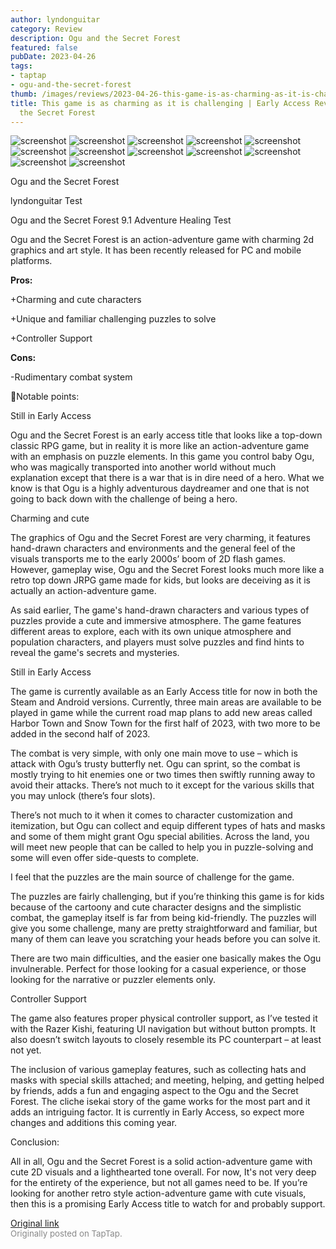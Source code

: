```yaml
---
author: lyndonguitar
category: Review
description: Ogu and the Secret Forest
featured: false
pubDate: 2023-04-26
tags:
- taptap
- ogu-and-the-secret-forest
thumb: /images/reviews/2023-04-26-this-game-is-as-charming-as-it-is-challenging--early-access-review---ogu-and-the-secret-f-0.avif
title: This game is as charming as it is challenging | Early Access Review - Ogu and
  the Secret Forest
---
```


<div class="gallery">
  <img src="/images/reviews/2023-04-26-this-game-is-as-charming-as-it-is-challenging--early-access-review---ogu-and-the-secret-f-0.avif" alt="screenshot" />
  <img src="/images/reviews/2023-04-26-this-game-is-as-charming-as-it-is-challenging--early-access-review---ogu-and-the-secret-f-1.avif" alt="screenshot" />
  <img src="/images/reviews/2023-04-26-this-game-is-as-charming-as-it-is-challenging--early-access-review---ogu-and-the-secret-f-2.avif" alt="screenshot" />
  <img src="/images/reviews/2023-04-26-this-game-is-as-charming-as-it-is-challenging--early-access-review---ogu-and-the-secret-f-3.avif" alt="screenshot" />
  <img src="/images/reviews/2023-04-26-this-game-is-as-charming-as-it-is-challenging--early-access-review---ogu-and-the-secret-f-4.avif" alt="screenshot" />
  <img src="/images/reviews/2023-04-26-this-game-is-as-charming-as-it-is-challenging--early-access-review---ogu-and-the-secret-f-5.avif" alt="screenshot" />
  <img src="/images/reviews/2023-04-26-this-game-is-as-charming-as-it-is-challenging--early-access-review---ogu-and-the-secret-f-6.avif" alt="screenshot" />
  <img src="/images/reviews/2023-04-26-this-game-is-as-charming-as-it-is-challenging--early-access-review---ogu-and-the-secret-f-7.avif" alt="screenshot" />
  <img src="/images/reviews/2023-04-26-this-game-is-as-charming-as-it-is-challenging--early-access-review---ogu-and-the-secret-f-8.avif" alt="screenshot" />
  <img src="/images/reviews/2023-04-26-this-game-is-as-charming-as-it-is-challenging--early-access-review---ogu-and-the-secret-f-9.avif" alt="screenshot" />
  <img src="/images/reviews/2023-04-26-this-game-is-as-charming-as-it-is-challenging--early-access-review---ogu-and-the-secret-f-10.avif" alt="screenshot" />
  <img src="/images/reviews/2023-04-26-this-game-is-as-charming-as-it-is-challenging--early-access-review---ogu-and-the-secret-f-11.avif" alt="screenshot" />
</div>

Ogu and the Secret Forest

lyndonguitar
Test

Ogu and the Secret Forest
9.1
Adventure
Healing
Test

Ogu and the Secret Forest is an action-adventure game with charming 2d graphics and art style. It has been recently released for PC and mobile platforms.


**Pros:**


+Charming and cute characters

+Unique and familiar challenging puzzles to solve

+Controller Support


**Cons:**


-Rudimentary combat system

📝Notable points:

Still in Early Access

Ogu and the Secret Forest is an early access title that looks like a top-down classic RPG game, but in reality it is more like an action-adventure game with an emphasis on puzzle elements. In this game you control baby Ogu, who was magically transported into another world without much explanation except that there is a war that is in dire need of a hero. What we know is that Ogu is a highly adventurous daydreamer and one that is not going to back down with the challenge of being a hero.

Charming and cute

The graphics of Ogu and the Secret Forest are very charming, it features hand-drawn characters and environments and the general feel of the visuals transports me to the early 2000s’ boom of 2D flash games. However, gameplay wise, Ogu and the Secret Forest looks much more like a retro top down JRPG game made for kids, but looks are deceiving as it is actually an action-adventure game.

As said earlier, The game's hand-drawn characters and various types of puzzles provide a cute and immersive atmosphere. The game features different areas to explore, each with its own unique atmosphere and population characters, and players must solve puzzles and find hints to reveal the game's secrets and mysteries.

Still in Early Access

The game is currently available as an Early Access title for now in both the Steam and Android versions. Currently, three main areas are available to be played in game while the current road map plans to add new areas called Harbor Town and Snow Town for the first half of 2023, with two more to be added in the second half of 2023.

The combat is very simple, with only one main move to use – which is attack with Ogu’s trusty butterfly net. Ogu can sprint, so the combat is mostly trying to hit enemies one or two times then swiftly running away to avoid their attacks. There’s not much to it except for the various skills that you may unlock (there’s four slots).

There’s not much to it when it comes to character customization and itemization, but Ogu can collect and equip different types of hats and masks and some of them might grant Ogu special abilities. Across the land, you will meet new people that can be called to help you in puzzle-solving and some will even offer side-quests to complete.

I feel that the puzzles are the main source of challenge for the game.

The puzzles are fairly challenging, but if you’re thinking this game is for kids because of the cartoony and cute character designs and the simplistic combat, the gameplay itself is far from being kid-friendly. The puzzles will give you some challenge, many are pretty straightforward and familiar, but many of them can leave you scratching your heads before you can solve it.

There are two main difficulties, and the easier one basically makes the Ogu invulnerable. Perfect for those looking for a casual experience, or those looking for the narrative or puzzler elements only.

Controller Support

The game also features proper physical controller support, as I’ve tested it with the Razer Kishi, featuring UI navigation but without button prompts. It also doesn’t switch layouts to closely resemble its PC counterpart – at least not yet.

The inclusion of various gameplay features, such as collecting hats and masks with special skills attached; and meeting, helping, and getting helped by friends, adds a fun and engaging aspect to the Ogu and the Secret Forest. The cliche isekai story of the game works for the most part and it adds an intriguing factor. It is currently in Early Access, so expect more changes and additions this coming year.

Conclusion:

All in all, Ogu and the Secret Forest is a solid action-adventure game with cute 2D visuals and a lighthearted tone overall. For now, It's not very deep for the entirety of the experience, but not all games need to be. If you’re looking for another retro style action-adventure game with cute visuals, then this is a promising Early Access title to watch for and probably support.

[Original link](https://www.taptap.io/post/5245192)<br><span style="font-size: 0.95em; color: #888;">Originally posted on TapTap.</span>